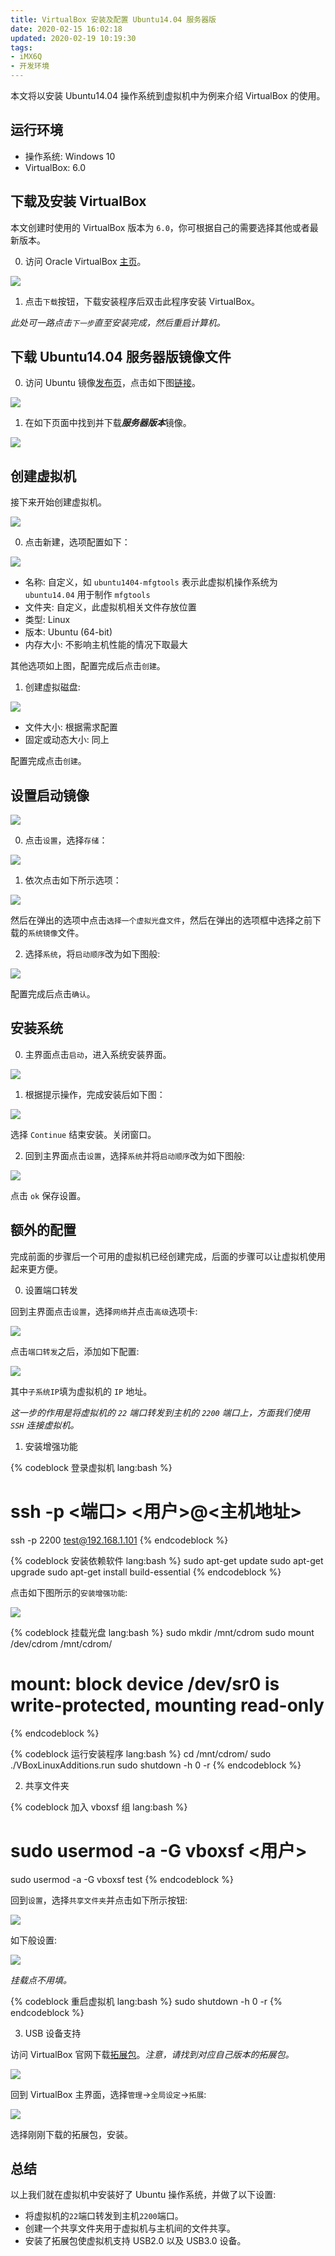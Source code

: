 ```yaml
---
title: VirtualBox 安装及配置 Ubuntu14.04 服务器版
date: 2020-02-15 16:02:18
updated: 2020-02-19 10:19:30
tags:
- iMX6Q
- 开发环境
---
```


本文将以安装 Ubuntu14.04 操作系统到虚拟机中为例来介绍 VirtualBox 的使用。

<!-- more -->

## 运行环境

- 操作系统: Windows 10
- VirtualBox: 6.0

## 下载及安装 VirtualBox

本文创建时使用的 VirtualBox 版本为 `6.0`，你可根据自己的需要选择其他或者最新版本。

0. 访问 Oracle VirtualBox [主页](https://www.virtualbox.org/)。

![](/blog/2020/02/15/VirtualBox-安装及配置-Ubuntu14-04-服务器版/virtualbox.png)

1. 点击`下载`按钮，下载安装程序后双击此程序安装 VirtualBox。

*此处可一路点击`下一步`直至安装完成，然后重启计算机。*

## 下载 Ubuntu14.04 服务器版镜像文件

0. 访问 Ubuntu 镜像[发布页](http://releases.ubuntu.com/)，点击如下图[链接](http://releases.ubuntu.com/trusty/)。

![](/blog/2020/02/15/VirtualBox-安装及配置-Ubuntu14-04-服务器版/ubuntu-trusty.jpg)

1. 在如下页面中找到并下载***服务器版本***镜像。

![](/blog/2020/02/15/VirtualBox-安装及配置-Ubuntu14-04-服务器版/ubuntu-trusty-image.jpg)

## 创建虚拟机

接下来开始创建虚拟机。

![](/blog/2020/02/15/VirtualBox-安装及配置-Ubuntu14-04-服务器版/virtualbox-new.jpg)

0. 点击新建，选项配置如下：

![](/blog/2020/02/15/VirtualBox-安装及配置-Ubuntu14-04-服务器版/virtualmachine-config.jpg)

- 名称: 自定义，如 `ubuntu1404-mfgtools` 表示此虚拟机操作系统为 `ubuntu14.04` 用于制作 `mfgtools`
- 文件夹: 自定义，此虚拟机相关文件存放位置
- 类型: Linux
- 版本: Ubuntu (64-bit)
- 内存大小: 不影响主机性能的情况下取最大

其他选项如上图，配置完成后点击`创建`。

1. 创建虚拟磁盘:

![](/blog/2020/02/15/VirtualBox-安装及配置-Ubuntu14-04-服务器版/virtualmachine-disk.jpg)

- 文件大小: 根据需求配置
- 固定或动态大小: 同上

配置完成点击`创建`。

## 设置启动镜像

![](/blog/2020/02/15/VirtualBox-安装及配置-Ubuntu14-04-服务器版/virtualmachine-settings.jpg)

0. 点击`设置`，选择`存储`：

![](/blog/2020/02/15/VirtualBox-安装及配置-Ubuntu14-04-服务器版/virtualmachine-settings-storage.jpg)

1. 依次点击如下所示选项：

![](/blog/2020/02/15/VirtualBox-安装及配置-Ubuntu14-04-服务器版/virtualmachine-settings-storage-sel-image.jpg)

然后在弹出的选项中点击`选择一个虚拟光盘文件`，然后在弹出的选项框中选择之前下载的`系统镜像`文件。

2. 选择`系统`，将`启动顺序`改为如下图般:

![](/blog/2020/02/15/VirtualBox-安装及配置-Ubuntu14-04-服务器版/virtualmachine-settings-system-boot.jpg)

配置完成后点击`确认`。

## 安装系统

0. 主界面点击`启动`，进入系统安装界面。

![](/blog/2020/02/15/VirtualBox-安装及配置-Ubuntu14-04-服务器版/virtualmachine-install.jpg)

1. 根据提示操作，完成安装后如下图：

![](/blog/2020/02/15/VirtualBox-安装及配置-Ubuntu14-04-服务器版/virtualmachine-install-complete.jpg)

选择 `Continue` 结束安装。关闭窗口。

2. 回到主界面点击`设置`，选择`系统`并将`启动顺序`改为如下图般:

![](/blog/2020/02/15/VirtualBox-安装及配置-Ubuntu14-04-服务器版/virtualmachine-settings-system-boot-1.jpg)

点击 `ok` 保存设置。

## 额外的配置

完成前面的步骤后一个可用的虚拟机已经创建完成，后面的步骤可以让虚拟机使用起来更方便。

0. 设置端口转发

回到主界面点击`设置`，选择`网络`并点击`高级`选项卡:

![](/blog/2020/02/15/VirtualBox-安装及配置-Ubuntu14-04-服务器版/virtualmachine-settings-network.jpg)

点击`端口转发`之后，添加如下配置:

![](/blog/2020/02/15/VirtualBox-安装及配置-Ubuntu14-04-服务器版/virtualmachine-settings-port.jpg)

其中`子系统IP`填为虚拟机的 `IP` 地址。

*这一步的作用是将虚拟机的 `22` 端口转发到主机的 `2200` 端口上，方面我们使用 `SSH` 连接虚拟机。*

1. 安装增强功能

{% codeblock 登录虚拟机 lang:bash %}
# ssh -p <端口> <用户>@<主机地址>
ssh -p 2200 test@192.168.1.101
{% endcodeblock %}

{% codeblock 安装依赖软件 lang:bash %}
sudo apt-get update
sudo apt-get upgrade
sudo apt-get install build-essential
{% endcodeblock %}

点击如下图所示的`安装增强功能`:

![](/blog/2020/02/15/VirtualBox-安装及配置-Ubuntu14-04-服务器版/virtualmachine-install-enhance.jpg)

{% codeblock 挂载光盘 lang:bash %}
sudo mkdir /mnt/cdrom
sudo mount /dev/cdrom /mnt/cdrom/
# mount: block device /dev/sr0 is write-protected, mounting read-only
{% endcodeblock %}

{% codeblock 运行安装程序 lang:bash %}
cd /mnt/cdrom/
sudo ./VBoxLinuxAdditions.run
sudo shutdown -h 0 -r
{% endcodeblock %}

2. 共享文件夹

{% codeblock 加入 vboxsf 组 lang:bash %}
# sudo usermod -a -G vboxsf <用户>
sudo usermod -a -G vboxsf test
{% endcodeblock %}

回到`设置`，选择`共享文件夹`并点击如下所示按钮:

![](/blog/2020/02/15/VirtualBox-安装及配置-Ubuntu14-04-服务器版/virtualmachine-new-share.jpg)

如下般设置:

![](/blog/2020/02/15/VirtualBox-安装及配置-Ubuntu14-04-服务器版/virtualmachine-new-share-settings.jpg)

*挂载点不用填。*

{% codeblock 重启虚拟机 lang:bash %}
sudo shutdown -h 0 -r
{% endcodeblock %}

3. USB 设备支持

访问 VirtualBox 官网下载[拓展包](https://www.virtualbox.org/wiki/Download_Old_Builds_6_0)。*注意，请找到对应自己版本的拓展包。*

![](/blog/2020/02/15/VirtualBox-安装及配置-Ubuntu14-04-服务器版/virtualmachine-extension-pack.jpg)

回到 VirtualBox 主界面，选择`管理`->`全局设定`->`拓展`:

![](/blog/2020/02/15/VirtualBox-安装及配置-Ubuntu14-04-服务器版/virtualmachine-extension-pack-sel.jpg)

选择刚刚下载的拓展包，安装。

## 总结

以上我们就在虚拟机中安装好了 Ubuntu 操作系统，并做了以下设置:

- 将虚拟机的`22`端口转发到主机`2200`端口。
- 创建一个共享文件夹用于虚拟机与主机间的文件共享。
- 安装了拓展包使虚拟机支持 USB2.0 以及 USB3.0 设备。
